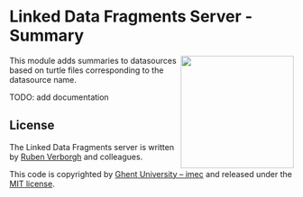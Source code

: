# Linked Data Fragments Server - Summary
<img src="http://linkeddatafragments.org/images/logo.svg" width="200" align="right" alt="" />

This module adds summaries to datasources based on turtle files corresponding to the datasource name.

TODO: add documentation

## License
The Linked Data Fragments server is written by [Ruben Verborgh](http://ruben.verborgh.org/) and colleagues.

This code is copyrighted by [Ghent University – imec](http://idlab.ugent.be/)
and released under the [MIT license](http://opensource.org/licenses/MIT).
